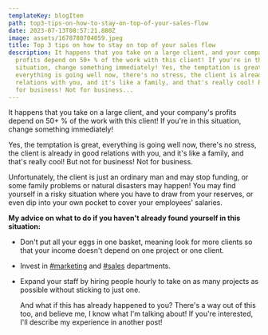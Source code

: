 ```yaml
---
templateKey: blogItem
path: top3-tips-on-how-to-stay-on-top-of-your-sales-flow
date: 2023-07-13T08:57:21.880Z
image: assets/1678780704059.jpeg
title: Top 3 tips on how to stay on top of your sales flow
description: It happens that you take on a large client, and your company's
  profits depend on 50+ % of the work with this client! If you're in this
  situation, change something immediately! Yes, the temptation is great,
  everything is going well now, there's no stress, the client is already in good
  relations with you, and it's like a family, and that's really cool! But not
  for business! Not for business...
---
```

It happens that you take on a large client, and your company's profits depend on 50+ % of the work with this client! If you're in this situation, change something immediately!

Yes, the temptation is great, everything is going well now, there's no stress, the client is already in good relations with you, and it's like a family, and that's really cool! But not for business! Not for business.

Unfortunately, the client is just an ordinary man and may stop funding, or some family problems or natural disasters may happen! You may find yourself in a risky situation where you have to draw from your reserves, or even dip into your own pocket to cover your employees' salaries.

**My advice on what to do if you haven't already found yourself in this situation:**

* Don't put all your eggs in one basket, meaning look for more clients so that your income doesn't depend on one project or one client.
* Invest in [\#marketing](https://www.linkedin.com/feed/hashtag/?keywords=marketing&highlightedUpdateUrns=urn%3Ali%3Aactivity%3A7041316629149851650) and [\#sales](https://www.linkedin.com/feed/hashtag/?keywords=sales&highlightedUpdateUrns=urn%3Ali%3Aactivity%3A7041316629149851650) departments.
* Expand your staff by hiring people hourly to take on as many projects as possible without sticking to just one.

  And what if this has already happened to you? There's a way out of this too, and believe me, I know what I'm talking about! If you're interested, I'll describe my experience in another post!